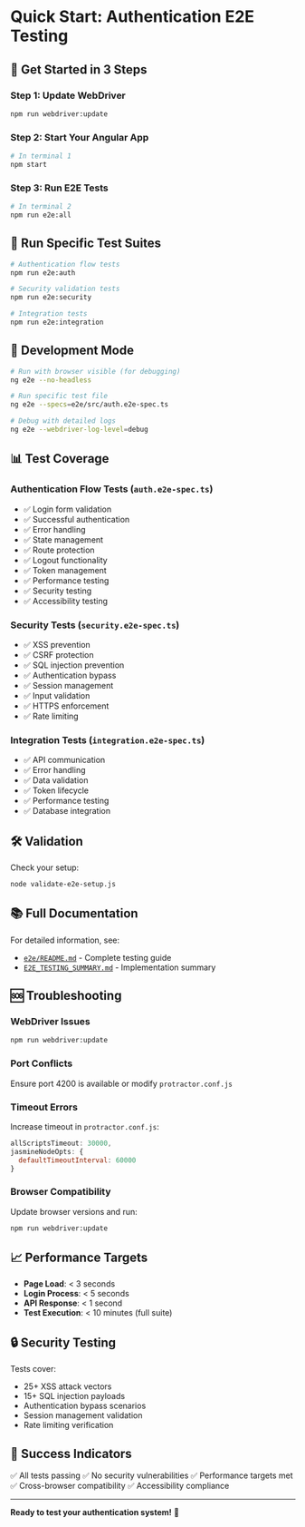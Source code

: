 # Quick Start: Authentication E2E Testing

## 🚀 Get Started in 3 Steps

### Step 1: Update WebDriver
```bash
npm run webdriver:update
```

### Step 2: Start Your Angular App
```bash
# In terminal 1
npm start
```

### Step 3: Run E2E Tests
```bash
# In terminal 2
npm run e2e:all
```

## 🎯 Run Specific Test Suites

```bash
# Authentication flow tests
npm run e2e:auth

# Security validation tests  
npm run e2e:security

# Integration tests
npm run e2e:integration
```

## 🔧 Development Mode

```bash
# Run with browser visible (for debugging)
ng e2e --no-headless

# Run specific test file
ng e2e --specs=e2e/src/auth.e2e-spec.ts

# Debug with detailed logs
ng e2e --webdriver-log-level=debug
```

## 📊 Test Coverage

### Authentication Flow Tests (`auth.e2e-spec.ts`)
- ✅ Login form validation
- ✅ Successful authentication
- ✅ Error handling
- ✅ State management
- ✅ Route protection
- ✅ Logout functionality
- ✅ Token management
- ✅ Performance testing
- ✅ Security testing
- ✅ Accessibility testing

### Security Tests (`security.e2e-spec.ts`)
- ✅ XSS prevention
- ✅ CSRF protection
- ✅ SQL injection prevention
- ✅ Authentication bypass
- ✅ Session management
- ✅ Input validation
- ✅ HTTPS enforcement
- ✅ Rate limiting

### Integration Tests (`integration.e2e-spec.ts`)
- ✅ API communication
- ✅ Error handling
- ✅ Data validation
- ✅ Token lifecycle
- ✅ Performance testing
- ✅ Database integration

## 🛠️ Validation

Check your setup:
```bash
node validate-e2e-setup.js
```

## 📚 Full Documentation

For detailed information, see:
- [`e2e/README.md`](e2e/README.md) - Complete testing guide
- [`E2E_TESTING_SUMMARY.md`](E2E_TESTING_SUMMARY.md) - Implementation summary

## 🆘 Troubleshooting

### WebDriver Issues
```bash
npm run webdriver:update
```

### Port Conflicts
Ensure port 4200 is available or modify `protractor.conf.js`

### Timeout Errors
Increase timeout in `protractor.conf.js`:
```javascript
allScriptsTimeout: 30000,
jasmineNodeOpts: {
  defaultTimeoutInterval: 60000
}
```

### Browser Compatibility
Update browser versions and run:
```bash
npm run webdriver:update
```

## 📈 Performance Targets

- **Page Load**: < 3 seconds
- **Login Process**: < 5 seconds  
- **API Response**: < 1 second
- **Test Execution**: < 10 minutes (full suite)

## 🔒 Security Testing

Tests cover:
- 25+ XSS attack vectors
- 15+ SQL injection payloads
- Authentication bypass scenarios
- Session management validation
- Rate limiting verification

## 🎉 Success Indicators

✅ All tests passing
✅ No security vulnerabilities
✅ Performance targets met
✅ Cross-browser compatibility
✅ Accessibility compliance

---

**Ready to test your authentication system!** 🚀